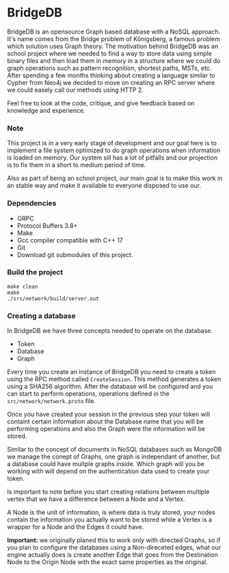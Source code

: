 # BridgeDB

BridgeDB is an opensource Graph based database with a NoSQL approach.
It's name comes from the Bridge problem of Königsberg, a famous problem which solution uses Graph theory. The motivation behind BridgeDB was an school project where we needed to find a way to store data using simple binary files and then load them in memory in a structure where we could do graph operations such as pattern recognition, shortest paths, MSTs, etc. After spending a few months thinking about creating a language similar to Cypher from Neo4j we decided to move on creating an RPC server where we could easely call our methods using HTTP 2.

Feel free to look at the code, critique, and give feedback based on knowledge and experience.

### Note
This project is in a very early stage of development and our goal here is to implement a file system optimized to do graph operations when information is loaded on memory. Our system sill has a lot of pitfalls and our projection is to fix them in a short to medium period of time.

Also as part of being an school project, our main goal is to make this work in an stable way and make it available to everyone disposed to use our.

### Dependencies
- GRPC
- Protocol Buffers 3.8+
- Make
- Gcc compiler compatible with C++ 17
- Git
- Download git submodules of this project.

### Build the project
``` shell
make clean
make
./src/network/build/server.out
```


### Creating a database

In BridgeDB we have three concepts needed to operate on the database.
- Token
- Database
- Graph

Every time you create an instance of BridgeDB you need to create a token using the RPC method called `CreateSession`. This method generates a token using a SHA256 algorithm. After the database will be configured and you can start to perform operations, operations defined in the `src/network/network.proto` file.

Once you have created your session in the previous step your token will containt certain information about the Database name that you will be performing operations and also the Graph were the information will be stored.

Similar to the concept of documents in NoSQL databases such as MongoDB we manage the conept of Graphs, one graph is independant of another, but a database could have multple graphs inside. Which graph will you be working with will depend on the authentication data used to create your token.

Is important to note before you start creating relations between multiple vertex that we have a difference between a Node and a Vertex.

A Node is the unit of information, is where data is truly stored, your nodes contain the information you actually want to be stored while a Vertex is a wrapper for a Node and the Edges it could have.

<strong>Important:</strong> we originally planed this to work only with directed Graphs, so if you plan to configure the databases using a Non-direceted edges, what our engine actually does is create another Edge that goes from the Destination Node to the Origin Node with the exact same properties as the original.